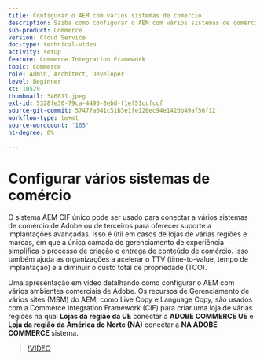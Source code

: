 ```yaml
---
title: Configurar o AEM com vários sistemas de comércio
description: Saiba como configurar o AEM com vários sistemas de comércio. Isso permite que os projetos sejam compatíveis com uma única camada de gerenciamento de experiência que se conecta a várias infraestruturas de comércio de Adobe ou de terceiros para vitrines de várias marcas e várias regiões.
sub-product: Commerce
version: Cloud Service
doc-type: technical-video
activity: setup
feature: Commerce Integration Framework
topic: Commerce
role: Admin, Architect, Developer
level: Beginner
kt: 10529
thumbnail: 346811.jpeg
exl-id: 5328fe30-79ca-4496-8ebd-f1ef51ccfccf
source-git-commit: 57477a041c51b3e1fe120ec94e1420b49af56f12
workflow-type: tm+mt
source-wordcount: '165'
ht-degree: 0%

---
```


# Configurar vários sistemas de comércio

O sistema AEM CIF único pode ser usado para conectar a vários sistemas de comércio de Adobe ou de terceiros para oferecer suporte a implantações avançadas. Isso é útil em casos de lojas de várias regiões e marcas, em que a única camada de gerenciamento de experiência simplifica o processo de criação e entrega de conteúdo de comércio. Isso também ajuda as organizações a acelerar o TTV (time-to-value, tempo de implantação) e a diminuir o custo total de propriedade (TCO).

Uma apresentação em vídeo detalhando como configurar o AEM com vários ambientes comerciais de Adobe. Os recursos de Gerenciamento de vários sites (MSM) do AEM, como Live Copy e Language Copy, são usados com a Commerce Integration Framework (CIF) para criar uma loja de várias regiões na qual __Lojas da região da UE__ conectar a __ADOBE COMMERCE UE__ e __Loja da região da América do Norte (NA)__ conectar a __NA ADOBE COMMERCE__ sistema.

>[!VIDEO](https://video.tv.adobe.com/v/346811/?quality=12&learn=on)

